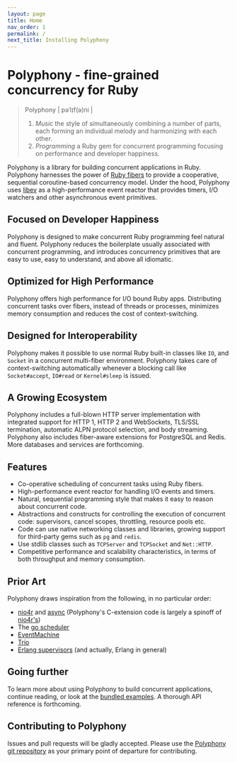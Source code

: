 ```yaml
---
layout: page
title: Home
nav_order: 1
permalink: /
next_title: Installing Polyphony
---
```


# Polyphony - fine-grained concurrency for Ruby

> Polyphony \| pəˈlɪf\(ə\)ni \|
> 1. _Music_ the style of simultaneously combining a number of parts, each
>    forming an individual melody and harmonizing with each other.
> 2. _Programming_ a Ruby gem for concurrent programming focusing on performance
>    and developer happiness.

Polyphony is a library for building concurrent applications in Ruby. Polyphony
harnesses the power of [Ruby fibers](https://ruby-doc.org/core-2.5.1/Fiber.html)
to provide a cooperative, sequential coroutine-based concurrency model. Under
the hood, Polyphony uses [libev](https://github.com/enki/libev) as a
high-performance event reactor that provides timers, I/O watchers and other
asynchronous event primitives.

## Focused on Developer Happiness

Polyphony is designed to make concurrent Ruby programming feel natural and
fluent. Polyphony reduces the boilerplate usually associated with concurrent
programming, and introduces concurrency primitives that are easy to use, easy to
understand, and above all idiomatic.

## Optimized for High Performance

Polyphony offers high performance for I/O bound Ruby apps. Distributing
concurrent tasks over fibers, instead of threads or processes, minimizes memory
consumption and reduces the cost of context-switching.

## Designed for Interoperability

Polyphony makes it possible to use normal Ruby built-in classes like `IO`, and
`Socket` in a concurrent multi-fiber environment. Polyphony takes care of
context-switching automatically whenever a blocking call like `Socket#accept`,
`IO#read` or `Kernel#sleep` is issued.

## A Growing Ecosystem

Polyphony includes a full-blown HTTP server implementation with integrated
support for HTTP 1, HTTP 2 and WebSockets, TLS/SSL termination, automatic
ALPN protocol selection, and body streaming. Polyphony also includes fiber-aware
extensions for PostgreSQL and Redis. More databases and services are forthcoming.

## Features

* Co-operative scheduling of concurrent tasks using Ruby fibers.
* High-performance event reactor for handling I/O events and timers.
* Natural, sequential programming style that makes it easy to reason about
  concurrent code.
* Abstractions and constructs for controlling the execution of concurrent code:
  supervisors, cancel scopes, throttling, resource pools etc.
* Code can use native networking classes and libraries, growing support for
  third-party gems such as `pg` and `redis`.
* Use stdlib classes such as `TCPServer` and `TCPSocket` and `Net::HTTP`.
* Competitive performance and scalability characteristics, in terms of both
  throughput and memory consumption.

## Prior Art

Polyphony draws inspiration from the following, in no particular order:

* [nio4r](https://github.com/socketry/nio4r/) and
  [async](https://github.com/socketry/async) (Polyphony's C-extension code is
  largely a spinoff of
  [nio4r's](https://github.com/socketry/nio4r/tree/master/ext))
* The [go scheduler](https://www.ardanlabs.com/blog/2018/08/scheduling-in-go-part2.html)
* [EventMachine](https://github.com/eventmachine/eventmachine)
* [Trio](https://trio.readthedocs.io/)
* [Erlang supervisors](http://erlang.org/doc/man/supervisor.html) (and actually,
  Erlang in general)

## Going further

To learn more about using Polyphony to build concurrent applications, continue reading, or look at the [bundled
examples](https://github.com/digital-fabric/polyphony/tree/9e0f3b09213156bdf376ef33684ef267517f06e8/examples/README.md).
A thorough API reference is forthcoming.

## Contributing to Polyphony

Issues and pull requests will be gladly accepted. Please use the [Polyphony git
repository](https://github.com/digital-fabric/polyphony) as your primary point
of departure for contributing.
